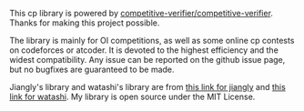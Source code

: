 This cp library is powered by [competitive-verifier/competitive-verifier](https://github.com/competitive-verifier/competitive-verifier). Thanks for making this project possible.

The library is mainly for OI competitions, as well as some online cp contests on codeforces or atcoder. It is devoted to the highest efficiency and the widest compatibility. Any issue can be reported on the github issue page, but no bugfixes are guaranteed to be made.

Jiangly's library and watashi's library are from [this link for jiangly](https://github.com/hh2048/XCPC/) and [this link for watashi](https://github.com/nju-icpc/code-library-legacy/). My library is open source under the MIT License.
